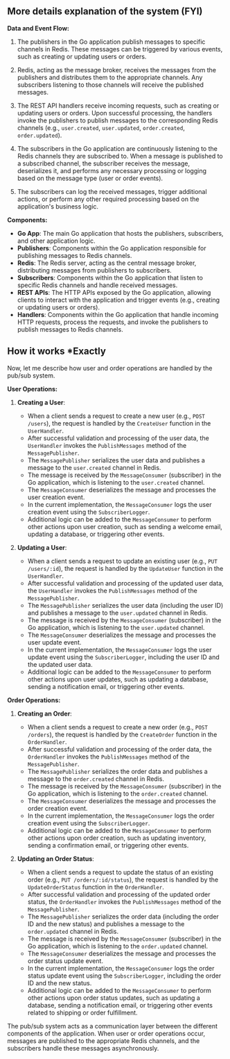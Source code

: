 ## More details explanation of the system (FYI)
**Data and Event Flow:**

1. The publishers in the Go application publish messages to specific channels in Redis. These messages can be triggered by various events, such as creating or updating users or orders.

2. Redis, acting as the message broker, receives the messages from the publishers and distributes them to the appropriate channels. Any subscribers listening to those channels will receive the published messages.

3. The REST API handlers receive incoming requests, such as creating or updating users or orders. Upon successful processing, the handlers invoke the publishers to publish messages to the corresponding Redis channels (e.g., `user.created`, `user.updated`, `order.created`, `order.updated`).

4. The subscribers in the Go application are continuously listening to the Redis channels they are subscribed to. When a message is published to a subscribed channel, the subscriber receives the message, deserializes it, and performs any necessary processing or logging based on the message type (user or order events).

5. The subscribers can log the received messages, trigger additional actions, or perform any other required processing based on the application's business logic.

**Components:**

- **Go App**: The main Go application that hosts the publishers, subscribers, and other application logic.
- **Publishers**: Components within the Go application responsible for publishing messages to Redis channels.
- **Redis**: The Redis server, acting as the central message broker, distributing messages from publishers to subscribers.
- **Subscribers**: Components within the Go application that listen to specific Redis channels and handle received messages.
- **REST APIs**: The HTTP APIs exposed by the Go application, allowing clients to interact with the application and trigger events (e.g., creating or updating users or orders).
- **Handlers**: Components within the Go application that handle incoming HTTP requests, process the requests, and invoke the publishers to publish messages to Redis channels.

## How it works *Exactly
Now, let me describe how user and order operations are handled by the pub/sub system.

**User Operations:**

1. **Creating a User**:
   - When a client sends a request to create a new user (e.g., `POST /users`), the request is handled by the `CreateUser` function in the `UserHandler`.
   - After successful validation and processing of the user data, the `UserHandler` invokes the `PublishMessages` method of the `MessagePublisher`.
   - The `MessagePublisher` serializes the user data and publishes a message to the `user.created` channel in Redis.
   - The message is received by the `MessageConsumer` (subscriber) in the Go application, which is listening to the `user.created` channel.
   - The `MessageConsumer` deserializes the message and processes the user creation event.
   - In the current implementation, the `MessageConsumer` logs the user creation event using the `SubscriberLogger`.
   - Additional logic can be added to the `MessageConsumer` to perform other actions upon user creation, such as sending a welcome email, updating a database, or triggering other events.

2. **Updating a User**:
   - When a client sends a request to update an existing user (e.g., `PUT /users/:id`), the request is handled by the `UpdateUser` function in the `UserHandler`.
   - After successful validation and processing of the updated user data, the `UserHandler` invokes the `PublishMessages` method of the `MessagePublisher`.
   - The `MessagePublisher` serializes the user data (including the user ID) and publishes a message to the `user.updated` channel in Redis.
   - The message is received by the `MessageConsumer` (subscriber) in the Go application, which is listening to the `user.updated` channel.
   - The `MessageConsumer` deserializes the message and processes the user update event.
   - In the current implementation, the `MessageConsumer` logs the user update event using the `SubscriberLogger`, including the user ID and the updated user data.
   - Additional logic can be added to the `MessageConsumer` to perform other actions upon user updates, such as updating a database, sending a notification email, or triggering other events.

**Order Operations:**

1. **Creating an Order**:
   - When a client sends a request to create a new order (e.g., `POST /orders`), the request is handled by the `CreateOrder` function in the `OrderHandler`.
   - After successful validation and processing of the order data, the `OrderHandler` invokes the `PublishMessages` method of the `MessagePublisher`.
   - The `MessagePublisher` serializes the order data and publishes a message to the `order.created` channel in Redis.
   - The message is received by the `MessageConsumer` (subscriber) in the Go application, which is listening to the `order.created` channel.
   - The `MessageConsumer` deserializes the message and processes the order creation event.
   - In the current implementation, the `MessageConsumer` logs the order creation event using the `SubscriberLogger`.
   - Additional logic can be added to the `MessageConsumer` to perform other actions upon order creation, such as updating inventory, sending a confirmation email, or triggering other events.

2. **Updating an Order Status**:
   - When a client sends a request to update the status of an existing order (e.g., `PUT /orders/:id/status`), the request is handled by the `UpdateOrderStatus` function in the `OrderHandler`.
   - After successful validation and processing of the updated order status, the `OrderHandler` invokes the `PublishMessages` method of the `MessagePublisher`.
   - The `MessagePublisher` serializes the order data (including the order ID and the new status) and publishes a message to the `order.updated` channel in Redis.
   - The message is received by the `MessageConsumer` (subscriber) in the Go application, which is listening to the `order.updated` channel.
   - The `MessageConsumer` deserializes the message and processes the order status update event.
   - In the current implementation, the `MessageConsumer` logs the order status update event using the `SubscriberLogger`, including the order ID and the new status.
   - Additional logic can be added to the `MessageConsumer` to perform other actions upon order status updates, such as updating a database, sending a notification email, or triggering other events related to shipping or order fulfillment.

The pub/sub system acts as a communication layer between the different components of the application. When user or order operations occur, messages are published to the appropriate Redis channels, and the subscribers handle these messages asynchronously.


